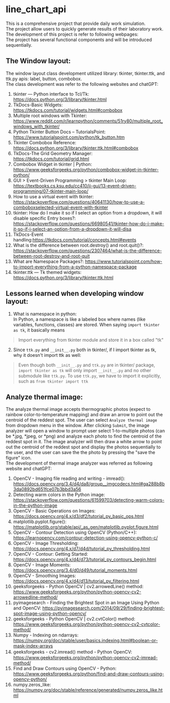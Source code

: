 # line_chart_api <br >
This is a comprehensive project that provide daily work simulation. <br >
The project allow users to quickly generate results of their laboratory work. <br >
The development of this project is refer to following webpages: <br >
The project has several functional components and will be introduced sequentially. <br >

## The Window layout:
The window layout class development utilized library: tkinter, tkinter.ttk, and ttk.py apis: label, button, combobox.<br >
The class development was refer to the following websites and chatGPT: <br >
1. tkinter — Python interface to Tcl/Tk: https://docs.python.org/3/library/tkinter.html<br >
2. TkDocs-Basic Widgets: https://tkdocs.com/tutorial/widgets.html#combobox<br >
3. Multiple root windows with Tkinter: https://www.reddit.com/r/learnpython/comments/51ry80/multiple_root_windows_with_tkinter/<br >
4. Python Tkinter Button Docs – TutorialsPoint: https://www.tutorialspoint.com/python/tk_button.htm<br >
5. Tkinter Combobox Reference: https://docs.python.org/3/library/tkinter.ttk.html#combobox<br >
6. TkDocs-The Grid Geometry Manager: https://tkdocs.com/tutorial/grid.html<br >
7. Combobox Widget in tkinter | Python: https://www.geeksforgeeks.org/python/combobox-widget-in-tkinter-python/<br >
8. GUI > Event-Driven Programming > tkinter Main Loop: https://textbooks.cs.ksu.edu/cc410/ii-gui/13-event-driven-programming/07-tkinter-main-loop/<br >
9. How to use a <ComboboxSelected> virtual event with tkinter: https://stackoverflow.com/questions/40641130/how-to-use-a-comboboxselected-virtual-event-with-tkinter <br >
10. tkinter: How do I make it so if I select an option from a dropdown, it will disable specific Entry boxes?: https://stackoverflow.com/questions/66980541/tkinter-how-do-i-make-it-so-if-i-select-an-option-from-a-dropdown-it-will-disa<br >
11. TkDocs-Event handling:https://tkdocs.com/tutorial/concepts.html#events<br >
12. What is the difference between root.destroy() and root.quit()?: https://stackoverflow.com/questions/2307464/what-is-the-difference-between-root-destroy-and-root-quit<br >
13. What are Namespace Packages?: https://www.tutorialspoint.com/how-to-import-everything-from-a-python-namespace-package <br >
14. tkinter.ttk — Tk themed widgets: https://docs.python.org/3/library/tkinter.ttk.html<br >

## Lessons learned when developing window layout:<br >
1. What is namespace in python: <br >
In Python, a namespace is like a labeled box where names (like variables, functions, classes) are stored. When saying `import tkinter as tk`, it basically means <br >
> Import everything from tkinter module and store it in a box called "tk" <br >

2. Since `ttk.py` and `__init__.py` both in tkinter/, if I import tkinter as tk, why it doesn't import ttk as well: <br >
> Even though both `__init__.py` and `ttk.py` are in tkinter/ package, `import tkinter as tk` will only import `__init__.py` and no other submodule like `ttk.py`. To use `ttk.py`, we have to import it explicitly, such as `from tkinter import ttk`<br >

## Analyze thermal image:<br >
The analyze thermal image accepts thermographic photos (expect to rainbow color-to-temperature mapping) and draw an arrow to point out the centroid of the reddest spot. The user can select `Analyze thermal image` from dropdown menu in the window. After clicking `Submit`, the image analyzer will open a window to prompt user select 1-to-multiple photos (can be *.jpg, *jpeg, or *png) and analyze each photo to find the centroid of the reddest spot in it. The image analyzer will then draw a white arrow to point out the centroid of the reddest spot and display the photos sequentially to the user, and the user can save the the photo by pressing the "save the figure" icon.<br >
The development of thermal image analyzer was referred as following website and chatGPT:<br >
1. OpenCV - Imaging file reading and writing - imread(): https://docs.opencv.org/3.4/d4/da8/group__imgcodecs.html#ga288b8b3da0892bd651fce07b3bbd3a56 <br >
2. Detecting warm colors in the Python image: https://stackoverflow.com/questions/61599703/detecting-warm-colors-in-the-python-image<br >
3. OpenCV - Basic Operations on Images: https://docs.opencv.org/4.x/d3/df2/tutorial_py_basic_ops.html<br >
4. matplotlib.pyplot.figure(): https://matplotlib.org/stable/api/_as_gen/matplotlib.pyplot.figure.html<br >
5. OpenCV - Contour Detection using OpenCV (Python/C++): https://learnopencv.com/contour-detection-using-opencv-python-c/<br >
6. OpenCV - Image Thresholding: https://docs.opencv.org/4.x/d7/d4d/tutorial_py_thresholding.html
7. OpenCV - Contour: Getting Started: https://docs.opencv.org/4.x/d4/d73/tutorial_py_contours_begin.html<br >
8. OpenCV - Image Moments: https://docs.opencv.org/3.4/d0/d49/tutorial_moments.html<br >
9. OpenCV - Smoothing Images: https://docs.opencv.org/4.x/d4/d13/tutorial_py_filtering.html<bt >
10. geeksforgeeks - Python OpenCV | cv2.arrowedLine() method: https://www.geeksforgeeks.org/python/python-opencv-cv2-arrowedline-method/<br >
11. pyimagesearch - Finding the Brightest Spot in an Image Using Python and OpenCV: https://pyimagesearch.com/2014/09/29/finding-brightest-spot-image-using-python-opencv/<br >
12. geeksforgeeks - Python OpenCV | cv2.cvtColor() method: https://www.geeksforgeeks.org/python/python-opencv-cv2-cvtcolor-method/<br >
13. Numpy - Indexing on ndarrays: https://numpy.org/doc/stable/user/basics.indexing.html#boolean-or-mask-index-arrays<br >
14. geeksforgeeks - cv2.imread() method - Python OpenCV:　https://www.geeksforgeeks.org/python/python-opencv-cv2-imread-method/<br >
15. Find and Draw Contours using OpenCV - Python: https://www.geeksforgeeks.org/python/find-and-draw-contours-using-opencv-python/<br >
16. numpy.zeros_like: https://numpy.org/doc/stable/reference/generated/numpy.zeros_like.html<br >
